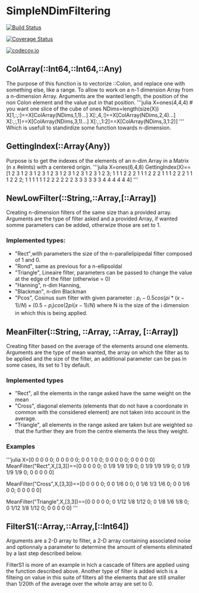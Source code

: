 # SimpleNDimFiltering

[![Build Status](https://travis-ci.org/QuelqunQui/SimpleNDimFiltering.jl.svg?branch=master)](https://travis-ci.org/QuelqunQui/SimpleNDimFiltering.jl)

[![Coverage Status](https://coveralls.io/repos/QuelqunQui/SimpleNDimFiltering.jl/badge.svg?branch=master&service=github)](https://coveralls.io/github/QuelqunQui/SimpleNDimFiltering.jl?branch=master)

[![codecov.io](http://codecov.io/github/QuelqunQui/SimpleNDimFiltering.jl/coverage.svg?branch=master)](http://codecov.io/github/QuelqunQui/SimpleNDimFiltering.jl?branch=master)

## ColArray(::Int64,::Int64,::Any)
The purpose of this function is to vectorize ::Colon, and replace one with something else, like a range. To allow to work on a n-1 dimension Array from a n-dimension Array.  Arguments are the wanted length, the position of the non Colon element and the value put in that position.
'''julia
X=ones(4,4,4) # you want one slice of the cube of ones
NDims=length(size(X))
X[1,:,:]==X[ColArray(NDims,1,1)...]
X[:,4,:]==X[ColArray(NDims,2,4)...]
X[:,:,1]==X[ColArray(NDims,3,1)...]
X[:,:,1:2]==X[ColArray(NDims,3,1:2)]
'''
Which is usefull to standirdize some function towards n-dimension.

## GettingIndex(::Array{Any})

Purpose is to get the indexes of the elements of an n-dim Array in a Matrix (n x #elmts) with a centered origin.
'''julia
X=ones(6,4,8)
GettingIndex(X)==[1 2 3 1 2 3 1 2 3 1 2 3 1 2 3 1 2 3 1 2 3 1 2 3;
                  1 1 1 2 2 2 1 1 1 2 2 2 1 1 1 2 2 2 1 1 1 2 2 2;
                  1 1 1 1 1 1 2 2 2 2 2 2 3 3 3 3 3 3 4 4 4 4 4 4]
'''
## NewLowFilter(::String,::Array,[::Array])

Creating n-dimension filters of the same size than a provided array. Arguments are the type of filter asked and a provided Array, if wanted somme parameters can be added, otherwize those are set to 1.

### Implemented types:

* "Rect",with parameters the size of the n-parallelipipedal filter composed of 1 and 0.
* "Rond", same as previous for a n-ellipsoïdal
* "Triangle", Lineaire filter, parameters can be passed to change the value at the edge of the filter (otherwise = 0)
* "Hanning", n-dim Hanning,
* "Blackman", n-dim Blackman
* "Pcos", Cosinus sum filter with given parameter : $p_i -0.5cos(pi*(x-1)/N)+(0.5-p_i)cos(2pi(x-1)/N)$ where N is the size of the i dimension in which this is being applied.

## MeanFilter(::String, ::Array, ::Array, [::Array])

Creating filter based on the average of the elements around one elements.
Arguments are the type of mean wanted, the array on which the filter as to be applied and the size of the filter, an additional parameter can be pas in some cases, its set to 1 by default.

### Implemented types

* "Rect", all the elements in the range asked have the same weight on the mean
* "Cross", diagonal elements (elements that do not have a coordonate in common with the considered element) are not taken into account in the average.
* "Triangle", all elements in the range asked are taken but are weighted so that the further they are from the centre elements the less they weight.

### Examples
'''julia
X=[0 0 0 0 0;
   0 0 0 0 0;
   0 0 1 0 0;
   0 0 0 0 0;
   0 0 0 0 0]
MeanFilter("Rect",X,[3,3])==[0  0   0   0  0;
                             0 1/9 1/9 1/9 0;
                             0 1/9 1/9 1/9 0;
                             0 1/9 1/9 1/9 0;
                             0  0   0   0  0]

MeanFilter("Cross",X,[3,3])==[0  0   0   0  0;
                              0  0  1/6  0  0;
                              0 1/6 1/3 1/6 0;
                              0  0  1/6  0  0;
                              0  0   0   0  0]

MeanFilter("Triangle",X,[3,3])==[0   0   0   0   0;
                                 0 1/12 1/8 1/12 0;
                                 0 1/8  1/6 1/8  0;
                                 0 1/12 1/8 1/12 0;
                                 0   0   0   0   0]
'''
## FilterS1(::Array,::Array,[::Int64])

Arguments are a 2-D array to filter, a 2-D array containing associated noise and optionnaly a parameter to determine the amount of elements eliminated by a last step described below.

FilterS1 is more of an example in hich a cascade of filters are applied using the function described above.  Another type of filter is added wich is a filteing on value in this suite of filters all the elements that are still smaller than 1/20th of the average over the whole array are set to 0.
